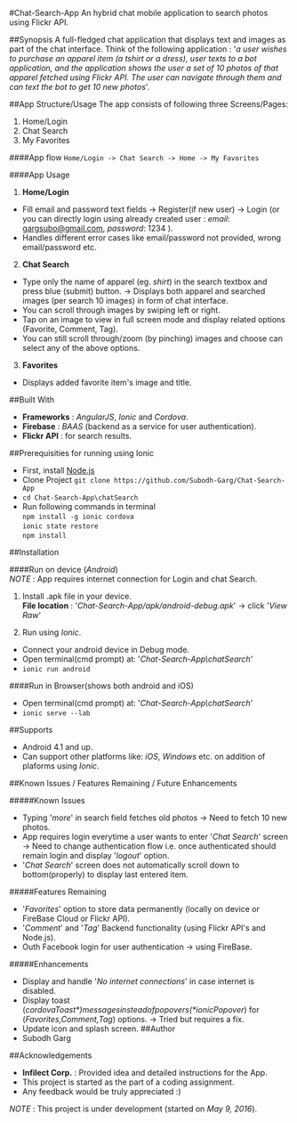 #Chat-Search-App
An hybrid chat mobile application to search photos using Flickr API.

##Synopsis
A full-fledged chat application that displays text and images as part of the chat interface.
Think of the following application : '*a user wishes to purchase an apparel item (a tshirt
or a dress), user texts to a bot application, and the application shows the user a set of 10 photos of 
that apparel fetched using Flickr API. The user can navigate through them and can text the bot to get 10 new photos*'.  

##App Structure/Usage
The app consists of following three Screens/Pages:  
1. Home/Login  
2. Chat Search  
3. My Favorites  

####App flow 
```Home/Login -> Chat Search -> Home -> My Favorites```

####App Usage
1. **Home/Login** 
 * Fill email and password text fields -> Register(if new user) -> Login (or you can directly login using already created user :  *email*: gargsubo@gmail.com, *password*: 1234 ).
 * Handles different error cases like email/password not provided, wrong email/password etc.
2. **Chat Search** 
 * Type only the name of apparel (eg. *shirt*) in the search textbox and press blue (submit) button. -> Displays both apparel and searched images (per search 10 images) in form of chat interface.
 * You can scroll through images by swiping left or right.
 * Tap on an image to view in full screen mode and display related options (Favorite, Comment, Tag).
 * You can still scroll through/zoom (by pinching) images and choose can select any of the above options.
3. **Favorites** 
 * Displays added favorite item's image and title.

##Built With
* **Frameworks** : *AngularJS*, *Ionic* and *Cordova*.
* **Firebase** : *BAAS* (backend as a service for user authentication).
* **Flickr API** : for search results.

##Prerequisities for running using Ionic
* First, install <a href="https://nodejs.org/en/">Node.js</a>
* Clone Project ```git clone https://github.com/Subodh-Garg/Chat-Search-App```
* ```cd Chat-Search-App\chatSearch```
* Run following commands in terminal    
```npm install -g ionic cordova```  
```ionic state restore ```  
```npm install```  

##Installation

####Run on device (*Android*)  
*NOTE* : App requires internet connection for Login and chat Search.

1. Install .apk file in your device.  
**File location** : '*Chat-Search-App/apk/android-debug.apk*' -> click '*View Raw*'

2. Run using *Ionic*.  
 * Connect your android device in Debug mode.
 * Open terminal(cmd prompt) at: '*Chat-Search-App\chatSearch*'
 * ```ionic run android```

####Run in Browser(shows both android and iOS)
 * Open terminal(cmd prompt) at: '*Chat-Search-App\chatSearch*'
 * ```ionic serve --lab```


##Supports
 * Android 4.1 and up.
 * Can support other platforms like: *iOS*, *Windows* etc. on addition of plaforms using *Ionic*.

##Known Issues / Features Remaining / Future Enhancements

#####Known Issues
 * Typing '*more*' in search field fetches old photos -> Need to fetch 10 new photos.
 * App requires login everytime a user wants to enter '*Chat Search*' screen -> Need to change authentication flow i.e. once authenticated should remain login and display '*logout*' option.
 * '*Chat Search*' screen does not automatically scroll down to bottom(properly) to display last entered item.

#####Features Remaining
 * '*Favorites*' option to store data permanently (locally on device or FireBase Cloud or Flickr API).
 * '*Comment*' and '*Tag*' Backend functionality (using Flickr API's and Node.js).
 * Outh Facebook login for user authentication -> using FireBase.
 
#####Enhancements
 * Display and handle '*No internet connections*' in case internet is disabled.
 * Display toast (*$cordovaToast*) messages instead of popovers (*$ionicPopover*) for (*Favorites,Comment,Tag*) options. -> Tried but requires a fix.
* Update icon and splash screen.
##Author
 * Subodh Garg
 
##Acknowledgements
 * **Infilect Corp.** : Provided idea and detailed instructions for the App.
 * This project is started as the part of a coding assignment.
 * Any feedback would be truly appreciated :)

*NOTE* : This project is under development (started on *May 9, 2016*).
